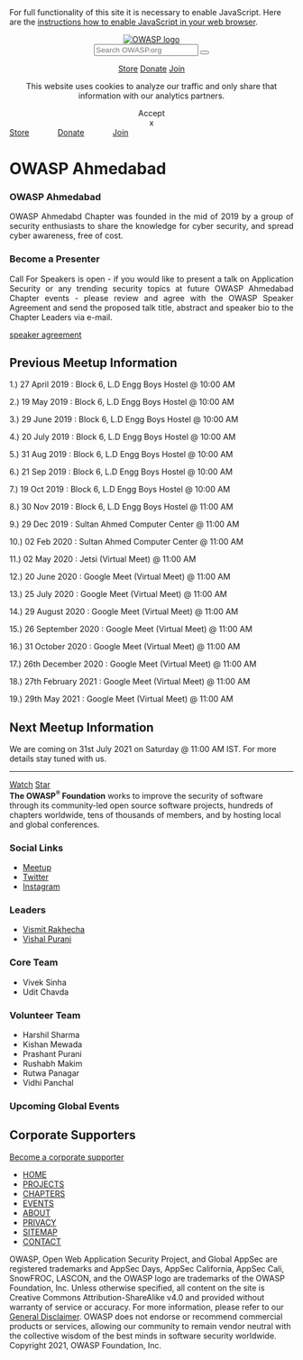 <!DOCTYPE html>
<html lang="en">
<head>
<meta charset="utf-8">
<meta name="viewport" content="width=device-width, initial-scale=1">
<meta name="description" content="OWASP Ahmedabad on the main website for The OWASP Foundation. OWASP is a nonprofit foundation that works to improve the security of software.">
<meta property="og:description" content="OWASP Ahmedabad on the main website for The OWASP Foundation. OWASP is a nonprofit foundation that works to improve the security of software.">
<meta propery="og:title" content="OWASP Ahmedabad | OWASP Foundation">
<meta property="og:url" content="https://owasp.org/www-chapter-ahmedabad/">
<meta property="og:locale" content="en_US">

<meta property="og:type" content="website" />
<meta property="og:image" content="https://owasp.org/www--site-theme/favicon.ico" />
<meta http-equiv="X-Content-Type-Options" content="nosniff">
<meta http-equiv="X-XSS-Protection" content="1; mode=block">
<script src="/cdn-cgi/apps/head/y6Eaq1GuWIsvmc2nXbGNpGVEQKw.js"></script><link rel="canonical" href="https://owasp.org/www-chapter-ahmedabad/" />




<script src="https://owasp.org/www--site-theme/assets/js/js.cookie.js"></script>
<script>
  if(Cookies.get('cookies-ok') == 'true' && window.ga === undefined)
  {
    window.ga=window.ga||function(){(ga.q=ga.q||[]).push(arguments)};ga.l=+new Date;
    ga('create', 'UA-4531126-1', 'auto');
    ga('send', 'pageview');
  }
  else if (Cookies.get('cookies-ok') == 'true')
  {
    ga('send', 'pageview');
  }

  function handleOutboundLinkClicks(event) {
    var href = '';
    if(event.target.href == undefined)
      href = event.target.parentElement.href;
    else
      href = event.target.href
  if(Cookies.get('cookies-ok') == 'true'){  
    
    ga('send', 'event', {
      eventCategory: 'Outbound Link',
      eventAction: 'click',
      eventLabel: href,
      transport: 'beacon'
    });
  }
}
</script>
<script async src='https://www.google-analytics.com/analytics.js'></script>

<link rel="stylesheet" href="https://owasp.org/www--site-theme/assets/css/styles.css">
<link rel="shortcut icon" type="images/x-icon" href="https://owasp.org/www--site-theme/favicon.ico">
<script src="https://owasp.org/www--site-theme/assets/js/jquery-3.4.1.min.js"></script>
<script src="https://owasp.org/www--site-theme/assets/js/util.js"></script>
<script src="https://owasp.org/www--site-theme/assets/js/yaml.min.js"></script>
<script src="https://owasp.org/www--site-theme/assets/js/luxon.min.js"></script>
<script src="https://owasp.org/www--site-theme/assets/js/kjua.min.js"></script>
<title>OWASP Ahmedabad</title>
<script type="text/javascript">
      $(function(){
        var baseurl = "https://github.com/OWASP/www-chapter-ahmedabad/blob/master/";
        var path = "index.md";
        $('.repo').html('<a href=' + baseurl + path + '><div class="reset-3c756112--menuItemIcon-206eb252" style="float: left;"><svg preserveAspectRatio="xMidYMid meet" height="1em" width="1em" fill="currentColor" xmlns="http://www.w3.org/2000/svg" viewBox="0 0 438.549 438.549" stroke="none" class="icon-7f6730be--text-3f89f380"><g><path d="M409.132 114.573c-19.608-33.596-46.205-60.194-79.798-79.8-33.598-19.607-70.277-29.408-110.063-29.408-39.781 0-76.472 9.804-110.063 29.408-33.596 19.605-60.192 46.204-79.8 79.8C9.803 148.168 0 184.854 0 224.63c0 47.78 13.94 90.745 41.827 128.906 27.884 38.164 63.906 64.572 108.063 79.227 5.14.954 8.945.283 11.419-1.996 2.475-2.282 3.711-5.14 3.711-8.562 0-.571-.049-5.708-.144-15.417a2549.81 2549.81 0 0 1-.144-25.406l-6.567 1.136c-4.187.767-9.469 1.092-15.846 1-6.374-.089-12.991-.757-19.842-1.999-6.854-1.231-13.229-4.086-19.13-8.559-5.898-4.473-10.085-10.328-12.56-17.556l-2.855-6.57c-1.903-4.374-4.899-9.233-8.992-14.559-4.093-5.331-8.232-8.945-12.419-10.848l-1.999-1.431c-1.332-.951-2.568-2.098-3.711-3.429-1.142-1.331-1.997-2.663-2.568-3.997-.572-1.335-.098-2.43 1.427-3.289 1.525-.859 4.281-1.276 8.28-1.276l5.708.853c3.807.763 8.516 3.042 14.133 6.851 5.614 3.806 10.229 8.754 13.846 14.842 4.38 7.806 9.657 13.754 15.846 17.847 6.184 4.093 12.419 6.136 18.699 6.136 6.28 0 11.704-.476 16.274-1.423 4.565-.952 8.848-2.383 12.847-4.285 1.713-12.758 6.377-22.559 13.988-29.41-10.848-1.14-20.601-2.857-29.264-5.14-8.658-2.286-17.605-5.996-26.835-11.14-9.235-5.137-16.896-11.516-22.985-19.126-6.09-7.614-11.088-17.61-14.987-29.979-3.901-12.374-5.852-26.648-5.852-42.826 0-23.035 7.52-42.637 22.557-58.817-7.044-17.318-6.379-36.732 1.997-58.24 5.52-1.715 13.706-.428 24.554 3.853 10.85 4.283 18.794 7.952 23.84 10.994 5.046 3.041 9.089 5.618 12.135 7.708 17.705-4.947 35.976-7.421 54.818-7.421s37.117 2.474 54.823 7.421l10.849-6.849c7.419-4.57 16.18-8.758 26.262-12.565 10.088-3.805 17.802-4.853 23.134-3.138 8.562 21.509 9.325 40.922 2.279 58.24 15.036 16.18 22.559 35.787 22.559 58.817 0 16.178-1.958 30.497-5.853 42.966-3.9 12.471-8.941 22.457-15.125 29.979-6.191 7.521-13.901 13.85-23.131 18.986-9.232 5.14-18.182 8.85-26.84 11.136-8.662 2.286-18.415 4.004-29.263 5.146 9.894 8.562 14.842 22.077 14.842 40.539v60.237c0 3.422 1.19 6.279 3.572 8.562 2.379 2.279 6.136 2.95 11.276 1.995 44.163-14.653 80.185-41.062 108.068-79.226 27.88-38.161 41.825-81.126 41.825-128.906-.01-39.771-9.818-76.454-29.414-110.049z"></path></g></svg><span style="padding-left:8px;">Edit on GitHub</span></div></a>');
      });
    </script>
<script async defer src="https://buttons.github.io/buttons.js"></script>
</head>
<body class="base-grid col-sidebar">
<div id="blocker"></div>
<noscript>For full functionality of this site it is necessary to enable JavaScript. Here are the <a href="https://www.enable-javascript.com/"> instructions how to enable JavaScript in your web browser</a>.</noscript>
<header role="banner">
<div id="banner" class="notice" aria-label="announcement">
</div>
<style>
  #banner img {
    max-width: 30em;
  }

  @media (max-width: 1131px) {
    #banner img {
      max-width: 30em;
    }
  }

  @media (max-width: 800px) {
    #banner img {
      max-width: 20em;
    }
  }

  @media (max-width: 600px) {
    #banner img {
      max-width: 20em;
    }
  }

  @media (max-width: 450px) {
    #banner img {
      max-width: 250px;
    }
  }
</style>
<script type="text/javascript">
  $(function () {
    var bannerdata = [];
    banneryaml = YAML.load('https://owasp.org/www-chapter-ahmedabad/assets/sitedata/banner-data.yml');
    $.each(banneryaml, function (index) {
      bannerdata.push(this);
    });

    if (bannerdata.length > 0) {
      var htmlstring = "";
      var usebanner = null;
      var defbanner = null;
      var checkdate = new Date(); //local time but who cares about the time?
      bannerdata.forEach(data => {
        if (data.start) {
          var start = data.start;

          if (data.start <= checkdate) {
            if (data.end) {

              var end = data.end;
              if (checkdate < end) {
                usebanner = data;
              }
            }
            else
              usebanner = data;
          }
        }
        else {
          defbanner = data;
        }
      });

      if (defbanner && !usebanner)
        usebanner = defbanner;
      if (usebanner) {
        htmlstring = usebanner.text;
        htmlstring += "<a href='#' id='close-banner' aria-label='close announcement' style='float:right;'><i class='fa fa-times'></i></a>";

        $("#banner").html(htmlstring);
        $("#banner").removeClass("notice");
        $("#banner").addClass(usebanner.type);

        $("#close-banner").click(function() {
          $(this).closest("#banner").remove();
            Cookies.set('banner-seen', 'true', { expires: 7 });
        });
      }
    }
  });
</script>
<div class="header-wrapper" aria-label="main navigation">
<nav class="alt-nav">
<a href="#" class="menu-toggler" aria-hidden="true">
<i class="fa fa-bars"></i>
</a>
<a href="https://owasp.org/" class="alt-logo" aria-label="go to homepage">
<img src="https://owasp.org/assets/images/logo.png" alt="OWASP logo">
</a>
<div id="overlay" class="remove-el">
</div>

</nav>
<nav class="top-nav" role="navigation" aria-label="primary navigation">
<a href="https://owasp.org/" class="desktop-logo" aria-label="go to homepage">
<img src="https://owasp.org/assets/images/logo.png" alt="">
</a>

<div class="interactive-wrapper">
<form role="search" method="get" action="https://owasp.org/search">
<div class='search-div'>
<input id="searchString" name="searchString" class="search-bar" type="search" placeholder="Search OWASP.org" required="true">
<button id="search-button" type="submit" class="fa fa-search">

</button>
</div>
</form>
<div class="nav-button" aria-label="donate to or join OWASP">
<a href="https://owasp.org/store" class="cta-button white inset"><i class="fa fa-shopping-cart" aria-hidden="true"></i> Store</a>
<a href="https://owasp.org/donate?reponame=www-chapter-ahmedabad&title=OWASP+Ahmedabad" class="cta-button green">Donate</a>
<a href="https://owasp.org/membership" class="cta-button">Join</a>
</div>
</div>
</nav>
<div id='disclaimer-container'>
<div id="disclaimer">
<p>This website uses cookies to analyze our traffic and only share that information with our analytics partners.</p><a class="disclaimerOK">Accept</a>
</div>
<div id="close-disclaimer">x</div>
</div>
</div>
<div class="mobile" style="width:100%;margin:auto;justify-content: space-between;">
<div style="float:left;margin:auto;padding-right:10%;"><a href="https://owasp.org/store" class="cta-button white inset"><i class="fa fa-shopping-cart" aria-hidden="true"></i>Store</a></div>
<div style="float:left;margin:auto;padding-right:10%;"><a href="https://owasp.org/donate?reponame=www-chapter-ahmedabad&title=OWASP+Ahmedabad" class="cta-button green">Donate</a></div>
<div style="float:left;margin:auto;"><a href="https://owasp.org/membership" class="cta-button">Join</a></div>
</div>
<script type="text/javascript">
  $(function(){
      
      url = $(location).attr('href');
      if(url.includes('www2'))
      {
        url = url.replace(/www2./, '');
        $(location).attr('href',url);
        return;
      }
    // this works to get data from a json file NOT in data
      $.getJSON("https://owasp.org/www--site-theme/assets/sitedata/menus.json", function(data) {
         var listr = "<ul aria-label='header menu'>";
         
         var mlistr = "<ul class='mobile-menu hide-el' role='navigation' aria-label='mobile primary navigation'>";

          mlistr += "<li><a href='#' class='menu-toggler' aria-hidden='true'><i class='fa fa-times'></i></a></li>";
          mlistr += "<li>";
          mlistr += "<form role='search' method='get' action='https://owasp.org/search'>";   
          mlistr += "<div class='search-div'>";
          mlistr += "<input id='searchString' aria-label='search input' name='searchString' class='search-bar' type='search' placeholder='Search OWASP.org' required='true'>";
          mlistr += "<button id='search-button' aria-label='search button' type='submit' class='fa fa-search' style='padding-left: 8px;'></button></div></form>";
          mlistr += "</li>";
          $.each(data.menus, function (ndx, menu){
              listr += "<li><a href='" + menu.url + "'>" + menu.title + "</a>";

              if(!menu.items)
              {
                  mlistr += "<li><a href='" + menu.url + "'>" + menu.title + "</a>";
              }
              
              if(menu.items){
                  listr += "<ul class='dropdown-menu'>";
                  mlistr += "<button class='accordion'>" + menu.title + "</button>";
                  mlistr += "<div class='panel'>";
                  mlistr += "<ul>";
                $.each(menu.items, function(ndx, item){
                
                  if(item.separator)
                  {
                      listr += "<li class='separator'>";
                      mlistr += "<li class='separator'>";
                  }
                  else
                  {
                      listr += "<li>";
                      mlistr += "<li>";
                  }
                  listr += "<a href='" + item.url + "'";
                  mlistr += "<a href='" + item.url + "'";
                  if(item.opentab)
                  {
                    listr += " target='_blank' rel='noopener noreferrer'";
                    mlistr += " target='_blank' rel='noopener noreferrer'";
                  }

                  listr += ">" + item.title + "</a></li>";
                  mlistr += ">" + item.title + "</a></li>";
                });
                listr += "</ul>";
                mlistr += "</ul>";
                mlistr += "</div>"
              }
              
              listr += "</li>";
              mlistr += "</li>";
          });
          listr += "</ul>";
          mlistr += "<li><a href='https://owasp.org/donate'>MAKE A DONATION</a></li>";
          mlistr += "<li><a href='https://owasp.org/membership'>BECOME A MEMBER</a></li>";
          mlistr += "<li><a href='https://owasp.org/sitemap'>SITEMAP</a></li>";
          mlistr += "</ul>";
          
          $('.desktop-logo').after(listr);
          $('#overlay').after(mlistr);

          $(".accordion").click(function () {
              $(this).toggleClass("active");
              if($(this).next('.panel').css('display') == 'block'){
                $(this).next('.panel').css('display', 'none');
              }
              else {
                $(this).next('.panel').css('display', 'block');
              }
            });
            $(".menu-toggler").click(function() {
              $(".mobile-menu").toggleClass('hide-el');
            });
      });
    });
  </script>
</header>
<main role="main">
<div class="main-wrapper">
<h1 class="page-title">OWASP Ahmedabad</h1>
<div id="main" class="page-body tab" role="tabpanel" aria-labelledby="main-link" tabindex="0">
<section id='sec-main' class='page-body'>
<h3 id="owasp-ahmedabad">OWASP Ahmedabad</h3>
<p style="text-align: justify;">OWASP Ahmedabd Chapter was founded in the mid of 2019 by a group of security enthusiasts to share the knowledge for cyber security, and spread cyber awareness, free of cost.</p>
<h3 id="become-a-presenter">Become a Presenter</h3>
<p style="text-align: justify;">Call For Speakers is open - if you would like to present a talk on Application Security or any trending security topics at future OWASP Ahmedabad Chapter events - please review and agree with the OWASP Speaker Agreement and send the proposed talk title, abstract and speaker bio to the Chapter Leaders via e-mail.</p>
<p><a href="/www-policy/speaker-agreement">speaker agreement</a></p>
<h2 id="previous-meetup-information">Previous Meetup Information</h2>
<p>1.) 27 April 2019 : Block 6, L.D Engg Boys Hostel @ 10:00 AM</p>
<p>2.) 19 May 2019 : Block 6, L.D Engg Boys Hostel @ 10:00 AM</p>
<p>3.) 29 June 2019 : Block 6, L.D Engg Boys Hostel @ 10:00 AM</p>
<p>4.) 20 July 2019 : Block 6, L.D Engg Boys Hostel @ 10:00 AM</p>
<p>5.) 31 Aug 2019 : Block 6, L.D Engg Boys Hostel @ 10:00 AM</p>
<p>6.) 21 Sep 2019 : Block 6, L.D Engg Boys Hostel @ 10:00 AM</p>
<p>7.) 19 Oct 2019 : Block 6, L.D Engg Boys Hostel @ 10:00 AM</p>
<p>8.) 30 Nov 2019 : Block 6, L.D Engg Boys Hostel @ 11:00 AM</p>
<p>9.) 29 Dec 2019 : Sultan Ahmed Computer Center @ 11:00 AM</p>
<p>10.) 02 Feb 2020 : Sultan Ahmed Computer Center @ 11:00 AM</p>
<p>11.) 02 May 2020 : Jetsi (Virtual Meet) @ 11:00 AM</p>
<p>12.) 20 June 2020 : Google Meet (Virtual Meet) @ 11:00 AM</p>
<p>13.) 25 July 2020 : Google Meet (Virtual Meet) @ 11:00 AM</p>
<p>14.) 29 August 2020 : Google Meet (Virtual Meet) @ 11:00 AM</p>
<p>15.) 26 September 2020 : Google Meet (Virtual Meet) @ 11:00 AM</p>
<p>16.) 31 October 2020 : Google Meet (Virtual Meet) @ 11:00 AM</p>
<p>17.) 26th December 2020 : Google Meet (Virtual Meet) @ 11:00 AM</p>
<p>18.) 27th February 2021 : Google Meet (Virtual Meet) @ 11:00 AM</p>
<p>19.) 29th May 2021 : Google Meet (Virtual Meet) @ 11:00 AM</p>
<h2 id="next-meetup-information">Next Meetup Information</h2>
<p>We are coming on 31st July 2021 on Saturday @ 11:00 AM IST. For more details stay tuned with us.</p>
</section>
</div>
<hr>
<div class="repo">
</div>
<div class="github-buttons">
<a class="github-button" href="https://github.com/owasp/www-chapter-ahmedabad/subscription" data-icon="octicon-eye" data-size="large" data-show-count="true" aria-label="Watch on GitHub">Watch</a>
<a class="github-button" href="https://github.com/owasp/www-chapter-ahmedabad" data-icon="octicon-star" data-size="large" data-show-count="true" aria-label="Star on GitHub">Star</a>
</div>
<div class="sidebar" role="complementary">
<div class='owasp-sidebar-top'>
<strong>The OWASP<sup>&reg;</sup> Foundation</strong> works to improve the security of software through its community-led open source software projects,
hundreds of chapters worldwide, tens of thousands of members, and by hosting local and global conferences.
</div>
<h3 id="social-links">Social Links</h3>
<ul>
<li><a href="https://www.meetup.com/OWASP-Ahmedabad-Chapter/">Meetup</a></li>
<li><a href="https://www.twitter.com/ahmowasp">Twitter</a></li>
<li><a href="https://www.instagram.com/owaspahm">Instagram</a></li>
</ul>
<h3 id="leaders">Leaders</h3>
<ul>
<li><a href="/cdn-cgi/l/email-protection#77011e041a1e035905161c1f12141f1637180016040759180510">Vismit Rakhecha</a></li>
<li><a href="/cdn-cgi/l/email-protection#b4e2ddc7dcd5d89ac4c1c6d5daddf4dbc3d5c7c49adbc6d3">Vishal Purani</a></li>
</ul>
<h3 id="core-team">Core Team</h3>
<ul>
<li>Vivek Sinha</li>
<li>Udit Chavda</li>
</ul>
<h3 id="volunteer-team">Volunteer Team</h3>
<ul>
<li>Harshil Sharma</li>
<li>Kishan Mewada</li>
<li>Prashant Purani</li>
<li>Rushabh Makim</li>
<li>Rutwa Panagar</li>
<li>Vidhi Panchal</li>
</ul>
<div class='owasp-sidebar-bottom'>
<h3>Upcoming Global Events</h3>
<div id='global-event-div'>
</div>
</div>
<script data-cfasync="false" src="/cdn-cgi/scripts/5c5dd728/cloudflare-static/email-decode.min.js"></script><script type="text/javascript">
   var events = [];
   $(function() {
     eventsyml = YAML.load('https://owasp.org/assets/sitedata/events.yml');
 
     $.each(eventsyml, function (index) {
        if(this.category == 'Global'){
               for(e in this.events){
                 events.push(this.events[e]);
               }
           }
       });
   
       if(events.length > 0){
          var htmlstring = "<ul>";
          for(evnt in events){
            if(events[evnt].url)
               htmlstring += '<li><a href="'+ events[evnt].url 
             else
               htmlstring += '<li><a href="https://owasp.org/events/'
               
            htmlstring += '" target="_blank rel="noopener">' + events[evnt].name + '</a>';
            htmlstring += "<ul><li style='list-style-type: circle;margin-top: 0px;padding:0px;margin-left:16px;'>" + events[evnt].dates + "</li></ul></li>";
          }         
          htmlstring += "</ul>";
 
          $("#global-event-div").html(htmlstring);
       }
    });
 </script>

</div>
</div>
</main>
<footer>
<section class="member">
<script type="text/javascript">
    var members = [];
    $(function() {
      
      corp_members = YAML.load('https://owasp.org/assets/sitedata/corp_members.yml');
      $.each(corp_members, function (index) {
        members.push(this);
        });
        var randomIndexUsed = [];
        var counter = 0;
        var numberOfImages = 9;
        if(members.length > 0)
        {
          var htmlstring = "";
          while (counter < numberOfImages)
          {
              var randomIndex;
              var img;

              randomIndex = Math.floor(Math.random() * members.length);

              if (randomIndexUsed.indexOf(randomIndex) == "-1")
              {
                  counter++;
                  htmlstring += '<a href="'+ members[randomIndex]["url"] + '" class="member-logo" rel="sponsored noopener noreferrer" target="_blank" onclick="handleOutboundLinkClicks(event);"><img src="https://owasp.org' + members[randomIndex]["image"] + '" alt="image"/></a>';
                  
                  randomIndexUsed.push(randomIndex);
              }
          }

          $("#corp_member_div").html(htmlstring);
         
          var randi = Math.floor(Math.random() * members.length);
          htmlstring = '<h2>Spotlight: ' + members[randi]["name"] + '</h2>';
          htmlstring += '<a href="'+ members[randi]["url"] + '" rel="sponsored nopener noreferrer" target="_blank" onclick="handleOutboundLinkClicks(event);"><img src="https://owasp.org' + members[randi]["image"] + '" alt="image" /></a>';
          htmlstring += '<p>' + members[randi]["description"] + '</p>';
          $(".member-spotlight").html(htmlstring);
        }
    });
  </script>
<div class="member-wrapper">
<section class="member-spotlight">
</section>
<section class="member-list">
<h2>Corporate Supporters</h2>
<div id="corp_member_div">
</div>
<div class="member-cta">
<a class="callout-link" href="https://owasp.org/supporters">Become a corporate supporter</a>
</div>
</section>
</div>
</section>
<section class="footer-wrapper">
<section class="social">
<a href="https://owasp.org/slack/invite" aria-label="slack group" target="_blank" rel="noopener noreferrer"><i class="fa fa-lg fa-slack"></i></a>
<a href="https://www.facebook.com/OWASPFoundation" aria-label="facebook group" target="_blank" rel="noopener noreferrer"><i class="fa fa-lg fa-facebook-square"></i></a>
<a href="https://twitter.com/owasp" aria-label="twitter account" target="_blank" rel="noopener noreferrer"><i class="fa fa-lg fa-twitter"></i></a>
<a href="https://www.linkedin.com/company/owasp/" aria-label="linkedin account" target="_blank" rel="noopener noreferrer"><i class="fa fa-lg fa-linkedin"></i></a>
<a href="https://www.youtube.com/user/OWASPGLOBAL" aria-label="youtube account" target="_blank" rel="noopener noreferrer"><i class="fa fa-lg fa-youtube-square"></i></a>
</section>
<nav class="bot-nav" role="navigation" aria-label="secondary navigation">
<ul>
<li><a href="https://owasp.org/">HOME</a></li>
<li><a href="https://owasp.org/projects/">PROJECTS</a></li>
<li><a href="https://owasp.org/chapters/">CHAPTERS</a></li>
<li><a href="https://owasp.org/events/">EVENTS</a></li>
<li><a href="https://owasp.org/about/">ABOUT</a></li>
<li><a href="https://owasp.org/www-policy/operational/privacy">PRIVACY</a></li>
<li><a href="https://owasp.org/sitemap/">SITEMAP</a></li>
<li><a href="https://owasp.org/contact/">CONTACT</a></li>
</ul>
</nav>
<p class="disclaimer">
OWASP, Open Web Application Security Project, and Global AppSec are registered trademarks and AppSec Days, AppSec California, AppSec Cali, SnowFROC, LASCON, and the OWASP logo are trademarks of the OWASP Foundation, Inc. Unless otherwise specified, all content on the site is Creative Commons Attribution-ShareAlike v4.0 and provided without warranty of service or accuracy. For more information, please refer to our <a href="/www-policy/operational/general-disclaimer.html">General Disclaimer</a>. OWASP does not endorse or recommend commercial products or services, allowing our community to remain vendor neutral with the collective wisdom of the best minds in software security worldwide. Copyright 2021, OWASP Foundation, Inc.
</p>
</section>
</footer>
</body>
</html>
